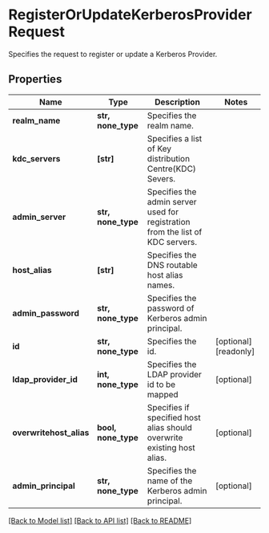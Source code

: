 # RegisterOrUpdateKerberosProviderRequest

Specifies the request to register or update a Kerberos Provider.

## Properties
Name | Type | Description | Notes
------------ | ------------- | ------------- | -------------
**realm_name** | **str, none_type** | Specifies the realm name. | 
**kdc_servers** | **[str]** | Specifies a list of Key distribution Centre(KDC) Severs. | 
**admin_server** | **str, none_type** | Specifies the admin server used for registration from the list of KDC servers. | 
**host_alias** | **[str]** | Specifies the DNS routable host alias names. | 
**admin_password** | **str, none_type** | Specifies the password of Kerberos admin principal. | 
**id** | **str, none_type** | Specifies the id. | [optional] [readonly] 
**ldap_provider_id** | **int, none_type** | Specifies the LDAP provider id to be mapped | [optional] 
**overwritehost_alias** | **bool, none_type** | Specifies if specified host alias should overwrite existing host alias. | [optional] 
**admin_principal** | **str, none_type** | Specifies the name of the Kerberos admin principal. | [optional] 

[[Back to Model list]](../README.md#documentation-for-models) [[Back to API list]](../README.md#documentation-for-api-endpoints) [[Back to README]](../README.md)


